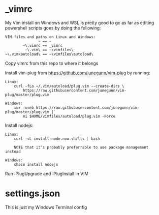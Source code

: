 # _vimrc

My Vim install on Windows and WSL is pretty good to go as far as editing powershell scripts goes by doing the following:

    VIM files and paths on Linux and Windows:
                   ~ == ~
            ~\.vimrc == _vimrc
             ~\.vim\ == ~\vimfiles\
    ~\.vim\autoload\ == ~\vimfiles\autoload\

Copy vimrc from this repo to where it belongs

Install vim-plug from https://github.com/junegunn/vim-plug by running:

    Linux:
        curl -fLo ~/.vim/autoload/plug.vim --create-dirs \
            https://raw.githubusercontent.com/junegunn/vim-plug/master/plug.vim

    Windows:
        iwr -useb https://raw.githubusercontent.com/junegunn/vim-plug/master/plug.vim |`
            ni $HOME/vimfiles/autoload/plug.vim -Force

Install nodejs:

    Linux:
        curl -sL install-node.now.sh/lts | bash

        NOTE that it’s probably preferrable to use package management instead

    Windows:
        choco install nodejs

 Run :PlugUpgrade and :PlugInstall in VIM

# settings.json

This is just my Windows Terminal config

